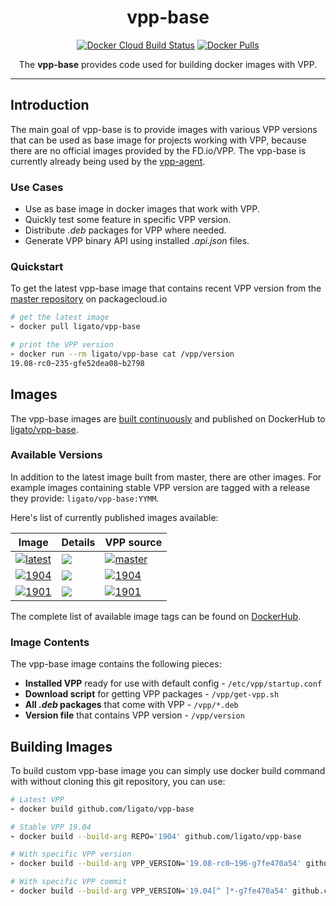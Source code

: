 <h1 align="center">vpp-base</h1>

<p align="center">
  <a href="https://hub.docker.com/r/ligato/vpp-base/builds"><img src="https://img.shields.io/docker/cloud/build/ligato/vpp-base.svg" alt="Docker Cloud Build Status"></a>
  <a href="https://hub.docker.com/r/ligato/vpp-base"><img src="https://img.shields.io/docker/pulls/ligato/vpp-base.svg" alt="Docker Pulls"></a>
</p>

<p align="center">The <b>vpp-base</b> provides code used for building docker images with VPP.</p>

---

## Introduction

The main goal of vpp-base is to provide images with various VPP versions that can be used as base image for projects working with VPP, because there are no official images provided by the FD.io/VPP. The vpp-base is currently already being used by the [vpp-agent](https://github.com/ligato/vpp-agent).

### Use Cases

* Use as base image in docker images that work with VPP.
* Quickly test some feature in specific VPP version.
* Distribute _.deb_ packages for VPP where needed.
* Generate VPP binary API using installed _.api.json_ files.

### Quickstart

To get the latest vpp-base image that contains recent VPP version from the [master repository][packagecloud-fdio] on packagecloud.io

```sh
# get the latest image
➢ docker pull ligato/vpp-base

# print the VPP version
➢ docker run --rm ligato/vpp-base cat /vpp/version
19.08-rc0~235-gfe52dea08~b2798
```

## Images

The vpp-base images are [built continuously][dockercloud-builds] and published on DockerHub to [ligato/vpp-base][dockerhub].

### Available Versions

In addition to the latest image built from master, there are other images. For example images containing stable VPP version are tagged with a release they provide: `ligato/vpp-base:YYMM`. 

Here's list of currently published images available:

| Image | Details | VPP source |
|---|---|---|
|[![latest](https://img.shields.io/badge/ligato/vpp--base-latest-blue.svg?logo=docker&logoColor=white&style=popout)][dockerhub] | [![](https://images.microbadger.com/badges/image/ligato/vpp-base.svg)](https://microbadger.com/images/ligato/vpp-base:latest) | [![master](https://img.shields.io/badge/packagecloud_repo-master-37327b.svg?logo=debian)](https://packagecloud.io/fdio/master) |
|[![1904](https://img.shields.io/badge/ligato/vpp--base-1904-blue.svg?logo=docker&logoColor=white&style=popout)][dockerhub] | [![](https://images.microbadger.com/badges/image/ligato/vpp-base:1904.svg)](https://microbadger.com/images/ligato/vpp-base:1904) | [![1904](https://img.shields.io/badge/packagecloud_repo-1904-37327b.svg?logo=debian)](https://packagecloud.io/fdio/1904) |
|[![1901](https://img.shields.io/badge/ligato/vpp--base-1901-blue.svg?logo=docker&logoColor=white&style=popout)][dockerhub] | [![](https://images.microbadger.com/badges/image/ligato/vpp-base:1901.svg)](https://microbadger.com/images/ligato/vpp-base:1901) | [![1901](https://img.shields.io/badge/packagecloud_repo-1901-37327b.svg?logo=debian)](https://packagecloud.io/fdio/1901) |

The complete list of available image tags can be found on [DockerHub][dockerhub-tags].

### Image Contents

The vpp-base image contains the following pieces:

- **Installed VPP** ready for use with default config - `/etc/vpp/startup.conf`
- **Download script** for getting VPP packages - `/vpp/get-vpp.sh`
- **All _.deb_ packages** that come with VPP - `/vpp/*.deb`
- **Version file** that contains VPP version - `/vpp/version`

## Building Images

To build custom vpp-base image you can simply use docker build command with without cloning this git repository, you can use:

```sh
# Latest VPP
➢ docker build github.com/ligato/vpp-base

# Stable VPP 19.04
➢ docker build --build-arg REPO='1904' github.com/ligato/vpp-base

# With specific VPP version
➢ docker build --build-arg VPP_VERSION='19.08-rc0~196-g7fe470a54' github.com/ligato/vpp-base

# With specific VPP commit
➢ docker build --build-arg VPP_VERSION='19.04[^ ]*-g7fe470a54' github.com/ligato/vpp-base
```

[dockerhub]: https://hub.docker.com/r/ligato/vpp-base
[dockerhub-tags]: https://hub.docker.com/r/ligato/vpp-base/tags
[dockercloud-builds]: https://hub.docker.com/r/ligato/vpp-base/builds
[packagecloud-fdio]: https://packagecloud.io/fdio
